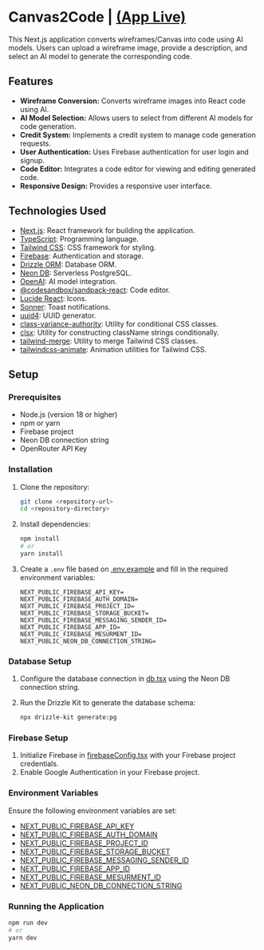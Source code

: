 # Canvas2Code | [(App Live)](https://wireframe-to-code-guruji.vercel.app/)

This Next.js application converts wireframes/Canvas into code using AI models. Users can upload a wireframe image, provide a description, and select an AI model to generate the corresponding code.

## Features

-   **Wireframe Conversion:** Converts wireframe images into React code using AI.
-   **AI Model Selection:** Allows users to select from different AI models for code generation.
-   **Credit System:** Implements a credit system to manage code generation requests.
-   **User Authentication:** Uses Firebase authentication for user login and signup.
-   **Code Editor:** Integrates a code editor for viewing and editing generated code.
-   **Responsive Design:** Provides a responsive user interface.

## Technologies Used

-   [Next.js](https://nextjs.org): React framework for building the application.
-   [TypeScript](https://www.typescriptlang.org): Programming language.
-   [Tailwind CSS](https://tailwindcss.com): CSS framework for styling.
-   [Firebase](https://firebase.google.com): Authentication and storage.
-   [Drizzle ORM](https://orm.drizzle.team/): Database ORM.
-   [Neon DB](https://neon.tech/): Serverless PostgreSQL.
-   [OpenAI](https://openai.com/): AI model integration.
-   [@codesandbox/sandpack-react](https://sandpack.codesandbox.io/): Code editor.
-   [Lucide React](https://lucide.dev/): Icons.
-   [Sonner](https://sonner.emilkowal.ski/): Toast notifications.
-   [uuid4](https://www.npmjs.com/package/uuid4): UUID generator.
-   [class-variance-authority](https://www.npmjs.com/package/class-variance-authority): Utility for conditional CSS classes.
-   [clsx](https://www.npmjs.com/package/clsx): Utility for constructing className strings conditionally.
-   [tailwind-merge](https://www.npmjs.com/package/tailwind-merge): Utility to merge Tailwind CSS classes.
-   [tailwindcss-animate](https://www.npmjs.com/package/tailwindcss-animate): Animation utilities for Tailwind CSS.

## Setup

### Prerequisites

-   Node.js (version 18 or higher)
-   npm or yarn
-   Firebase project
-   Neon DB connection string
-   OpenRouter API Key

### Installation

1.  Clone the repository:

    ```bash
    git clone <repository-url>
    cd <repository-directory>
    ```

2.  Install dependencies:

    ```bash
    npm install
    # or
    yarn install
    ```

3.  Create a `.env` file based on [.env.example](http://_vscodecontentref_/0) and fill in the required environment variables:

    ```
    NEXT_PUBLIC_FIREBASE_API_KEY=
    NEXT_PUBLIC_FIREBASE_AUTH_DOMAIN=
    NEXT_PUBLIC_FIREBASE_PROJECT_ID=
    NEXT_PUBLIC_FIREBASE_STORAGE_BUCKET=
    NEXT_PUBLIC_FIREBASE_MESSAGING_SENDER_ID=
    NEXT_PUBLIC_FIREBASE_APP_ID=
    NEXT_PUBLIC_FIREBASE_MESURMENT_ID=
    NEXT_PUBLIC_NEON_DB_CONNECTION_STRING=
    ```

### Database Setup

1.  Configure the database connection in [db.tsx](http://_vscodecontentref_/1) using the Neon DB connection string.
2.  Run the Drizzle Kit to generate the database schema:

    ```bash
    npx drizzle-kit generate:pg
    ```

### Firebase Setup

1.  Initialize Firebase in [firebaseConfig.tsx](http://_vscodecontentref_/2) with your Firebase project credentials.
2.  Enable Google Authentication in your Firebase project.

### Environment Variables

Ensure the following environment variables are set:

-   [NEXT_PUBLIC_FIREBASE_API_KEY](http://_vscodecontentref_/3)
-   [NEXT_PUBLIC_FIREBASE_AUTH_DOMAIN](http://_vscodecontentref_/4)
-   [NEXT_PUBLIC_FIREBASE_PROJECT_ID](http://_vscodecontentref_/5)
-   [NEXT_PUBLIC_FIREBASE_STORAGE_BUCKET](http://_vscodecontentref_/6)
-   [NEXT_PUBLIC_FIREBASE_MESSAGING_SENDER_ID](http://_vscodecontentref_/7)
-   [NEXT_PUBLIC_FIREBASE_APP_ID](http://_vscodecontentref_/8)
-   [NEXT_PUBLIC_FIREBASE_MESURMENT_ID](http://_vscodecontentref_/9)
-   [NEXT_PUBLIC_NEON_DB_CONNECTION_STRING](http://_vscodecontentref_/10)

### Running the Application

```bash
npm run dev
# or
yarn dev
